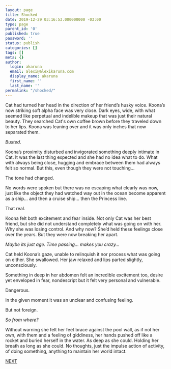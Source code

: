 ```yaml
---
layout: page
title: Shocked
date: 2019-12-29 03:16:53.000000000 -03:00
type: page
parent_id: '0'
published: true
password: ''
status: publish
categories: []
tags: []
meta: {}
author:
  login: akaruna
  email: alexi@alexikaruna.com
  display_name: akaruna
  first_name: ''
  last_name: ''
permalink: "/shocked/"
---
```

<!-- wp:paragraph -->

Cat had turned her head in the direction of her friend’s husky voice. Koona’s now striking soft alpha face was very close. Dark eyes, wide, with what seemed like perpetual and indelible makeup that was just their natural beauty. They searched Cat's own coffee brown before they traveled down to her lips. Koona was leaning over and it was only inches that now separated them.&nbsp;

<!-- /wp:paragraph -->

<!-- wp:paragraph -->

_Busted.&nbsp;_

<!-- /wp:paragraph -->

<!-- wp:paragraph -->

Koona’s proximity disturbed and invigorated something deeply intimate in Cat. It was the last thing expected and she had no idea what to do. What with always being close, hugging and embrace between them had always felt so normal. But this, even though they were not touching…

<!-- /wp:paragraph -->

<!-- wp:paragraph -->

The tone had changed.&nbsp;

<!-- /wp:paragraph -->

<!-- wp:paragraph -->

No words were spoken but there was no escaping what clearly was now, just like the object they had watched way out in the ocean become apparent as a ship… and then a cruise ship… then the Princess line.

<!-- /wp:paragraph -->

<!-- wp:paragraph -->

That real.&nbsp;

<!-- /wp:paragraph -->

<!-- wp:paragraph -->

Koona felt both excitement and fear inside. Not only Cat was her best friend, but she did not understand completely what was going on with her. Why she was losing control. And why now? She’d held these feelings close over the years. But they were now breaking her apart.&nbsp;

<!-- /wp:paragraph -->

<!-- wp:paragraph -->

_Maybe its just age. Time passing… makes you crazy…_

<!-- /wp:paragraph -->

<!-- wp:paragraph -->

Cat held Koona’s gaze, unable to relinquish it nor process what was going on either. She swallowed. Her jaw relaxed and lips parted slightly, unconsciously.&nbsp;

<!-- /wp:paragraph -->

<!-- wp:paragraph -->

Something in deep in her abdomen felt an incredible excitement too, desire yet enveloped in fear, nondescript but it felt very personal and vulnerable.&nbsp;

<!-- /wp:paragraph -->

<!-- wp:paragraph -->

Dangerous.&nbsp;

<!-- /wp:paragraph -->

<!-- wp:paragraph -->

In the given moment it was an unclear and confusing feeling.&nbsp;

<!-- /wp:paragraph -->

<!-- wp:paragraph -->

But not foreign.

<!-- /wp:paragraph -->

<!-- wp:paragraph -->

_So from where? &nbsp;_

<!-- /wp:paragraph -->

<!-- wp:paragraph -->

Without warning she felt her feet brace against the pool wall, as if not her own, with them and a feeling of giddiness, her hands pushed off like a rocket and buried herself in the water. As deep as she could. Holding her breath as long as she could. No thoughts, just the impulse action of activity, of doing something, anything to maintain her world intact.

<!-- /wp:paragraph -->

<!-- wp:paragraph -->

[NEXT](http://ffs.alexikaruna.com/kaa-kaa/)

<!-- /wp:paragraph -->

